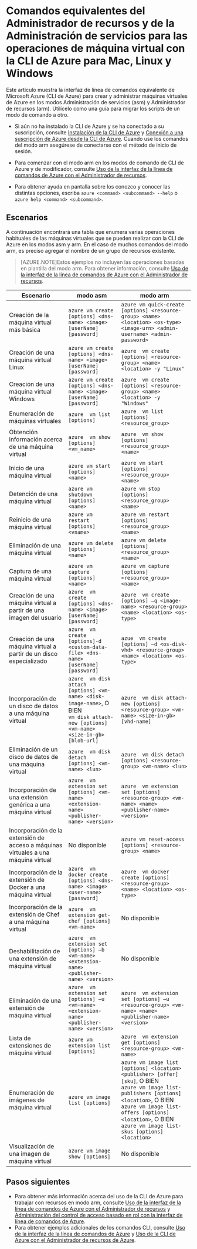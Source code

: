 <properties
	pageTitle="Comandos equivalentes del Administrador de recursos y de la Administración de servicios para las operaciones de máquina virtual con la CLI de Azure para Mac, Linux y Windows"
	description="Muestra los comandos equivalente de la CLI de Azure para crear y administrar máquinas virtuales de Azure en los modos Administrador de recursos y Administración de servicios"
	services="virtual-machines"
	documentationCenter=""
	authors="dlepow"
	manager="timlt"
	editor=""/>

<tags
	ms.service="virtual-machines"
	ms.devlang="na"
	ms.topic="article"
	ms.tgt_pltfrm="command-line-interface"
	ms.workload="infrastructure-services"
	ms.date="04/28/2015"
	ms.author="danlep"/>


# Comandos equivalentes del Administrador de recursos y de la Administración de servicios para las operaciones de máquina virtual con la CLI de Azure para Mac, Linux y Windows
Este artículo muestra la interfaz de línea de comandos equivalente de Microsoft Azure (CLI de Azure) para crear y administrar máquinas virtuales de Azure en los modos Administración de servicios (asm) y Administrador de recursos (arm). Utilícelo como una guía para migrar los scripts de un modo de comando a otro.

* Si aún no ha instalado la CLI de Azure y se ha conectado a su suscripción, consulte [Instalación de la CLI de Azure](../xplat-cli-install.md) y [Conexión a una suscripción de Azure desde la CLI de Azure](../xplat-cli-connect.md). Cuando use los comandos del modo arm asegúrese de conectarse con el método de inicio de sesión.

* Para comenzar con el modo arm en los modos de comando de CLI de Azure y de modificador, consulte [Uso de la interfaz de la línea de comandos de Azure con el Administrador de recursos](xplat-cli-azure-resource-manager.md).

* Para obtener ayuda en pantalla sobre los conozco y conocer las distintas opciones, escriba `azure <command> <subcommand> --help` o `azure help <command> <subcommand>`.

## Escenarios
A continuación encontrará una tabla que enumera varias operaciones habituales de las máquinas virtuales que se pueden realizar con la CLI de Azure en los modos asm y arm. En el caso de muchos comandos del modo arm, es preciso agregar el nombre de un grupo de recursos existente.

> [AZURE.NOTE]Estos ejemplos no incluyen las operaciones basadas en plantilla del modo arm. Para obtener información, consulte [Uso de la interfaz de la línea de comandos de Azure con el Administrador de recursos](xplat-cli-azure-resource-manager.md).

Escenario | modo asm | modo arm
-------------- | ----------- | -------------------------
Creación de la máquina virtual más básica | `azure vm create [options] <dns-name> <image> [userName] [password]` | `azure vm quick-create [options] <resource-group> <name> <location> <os-type> <image-urn> <admin-username> <admin-password>`
Creación de una máquina virtual Linux | `azure vm create [options] <dns-name> <image> [userName] [password]` | `azure  vm create [options] <resource-group> <name> <location> -y "Linux"`
Creación de una máquina virtual Windows | `azure vm create [options] <dns-name> <image> [userName] [password]` | `azure  vm create [options] <resource-group> <name> <location> -y "Windows"`
Enumeración de máquinas virtuales | `azure  vm list [options]` | `azure  vm list [options] <resource_group>`
Obtención información acerca de una máquina virtual | `azure  vm show [options] <vm_name>` | `azure  vm show [options] <resource_group> <name>`
Inicio de una máquina virtual | `azure vm start [options] <name>` | `azure vm start [options] <resource_group> <name>`
Detención de una máquina virtual | `azure vm shutdown [options] <name>` | `azure vm stop [options] <resource_group> <name>`
Reinicio de una máquina virtual | `azure vm restart [options] <vname>` | `azure vm restart [options] <resource_group> <name>`
Eliminación de una máquina virtual | `azure vm delete [options] <name>` | `azure vm delete [options] <resource_group> <name>`
Captura de una máquina virtual | `azure vm capture [options] <name>` | `azure vm capture [options] <resource_group> <name>`
Creación de una máquina virtual a partir de una imagen del usuario | `azure  vm create [options] <dns-name> <image> [userName] [password]` | `azure  vm create [options] –q <image-name> <resource-group> <name> <location> <os-type>`
Creación de una máquina virtual a partir de un disco especializado | `azure  vm create [options]-d <custom-data-file> <dns-name> [userName] [password]` | `azue  vm create [options] –d <os-disk-vhd> <resource-group> <name> <location> <os-type>`
Incorporación de un disco de datos a una máquina virtual | `azure  vm disk attach [options] <vm-name> <disk-image-name>`, O BIEN <br/> `vm disk attach-new [options] <vm-name> <size-in-gb> [blob-url]` | `azure  vm disk attach-new [options] <resource-group> <vm-name> <size-in-gb> [vhd-name]`
Eliminación de un disco de datos de una máquina virtual | `azure  vm disk detach [options] <vm-name> <lun>` | `azure  vm disk detach [options] <resource-group> <vm-name> <lun>`
Incorporación de una extensión genérica a una máquina virtual | `azure  vm extension set [options] <vm-name> <extension-name> <publisher-name> <version>` | `azure  vm extension set [options] <resource-group> <vm-name> <name> <publisher-name> <version>`
Incorporación de la extensión de acceso a máquinas virtuales a una máquina virtual | No disponible | `azure vm reset-access [options] <resource-group> <name>`
Incorporación de la extensión de Docker a una máquina virtual | `azure  vm docker create [options] <dns-name> <image> <user-name> [password]` | `azure  vm docker create [options] <resource-group> <name> <location> <os-type>`
Incorporación de la extensión de Chef a una máquina virtual | `azure  vm extension get-chef [options] <vm-name>` | No disponible
Deshabilitación de una extensión de máquina virtual | `azure  vm extension set [options] –b <vm-name> <extension-name> <publisher-name> <version>` | No disponible
Eliminación de una extensión de máquina virtual | `azure  vm extension set [options] –u <vm-name> <extension-name> <publisher-name> <version>` | `azure  vm extension set [options] –u <resource-group> <vm-name> <name> <publisher-name> <version>`
Lista de extensiones de máquina virtual | `azure vm extension list [options]` | `azure  vm extension get [options] <resource-group> <vm-name>`
Enumeración de imágenes de máquina virtual | `azure vm image list [options]` | `azure vm image list [options] <location> <publisher> [offer] [sku]`, O BIEN <br/> `azure vm image list-publishers [options] <location>`, O BIEN <br/> `azure vm image list-offers [options] <location>`, O BIEN <br/> `azure vm image list-skus [options] <location>`
Visualización de una imagen de máquina virtual | `azure vm image show [options]` | No disponible


## Pasos siguientes

* Para obtener más información acerca del uso de la CLI de Azure para trabajar con recursos en modo arm, consulte [Uso de la interfaz de la línea de comandos de Azure con el Administrador de recursos](xplat-cli-azure-resource-manager.md) y [Administración del control de acceso basado en rol con la interfaz de línea de comandos de Azure](../role-based-access-control-xplat-cli.md).
* Para obtener ejemplos adicionales de los comandos CLI, consulte [Uso de la interfaz de la línea de comandos de Azure](../virtual-machines-command-line-tools.md) y [Uso de la CLI de Azure con el Administrador de recursos de Azure](azure-cli-arm-commands.md).

<!---HONumber=August15_HO6-->
